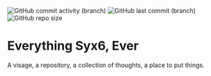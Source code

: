 ![GitHub commit activity (branch)](https://img.shields.io/github/commit-activity/t/emilasheras/s6/master?style=flat-square&color=ff9900) 
![GitHub last commit (branch)](https://img.shields.io/github/last-commit/emilasheras/s6/master?style=flat-square&color=ff9900) 
![GitHub repo size](https://img.shields.io/github/repo-size/emilasheras/s6?style=flat-square&color=ff9900) 

# Everything Syx6, Ever

A visage, a repository, a collection of thoughts, a place to put things.

